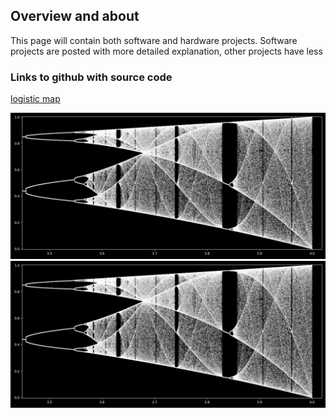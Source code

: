 ## Overview and about

This page will contain both software and hardware projects. Software projects are posted with more detailed explanation, other projects have less

### Links to github with source code

[logistic map](https://github.com/blbadger/logistic-map)

![image of logistic map](https://github.com/blbadger/blbadger.github.io/blob/master/Logistic_zoom.png/ 'logistic_map')
<img src="https://github.com/blbadger/blbadger.github.io/blob/master/Logistic_zoom.png" />

